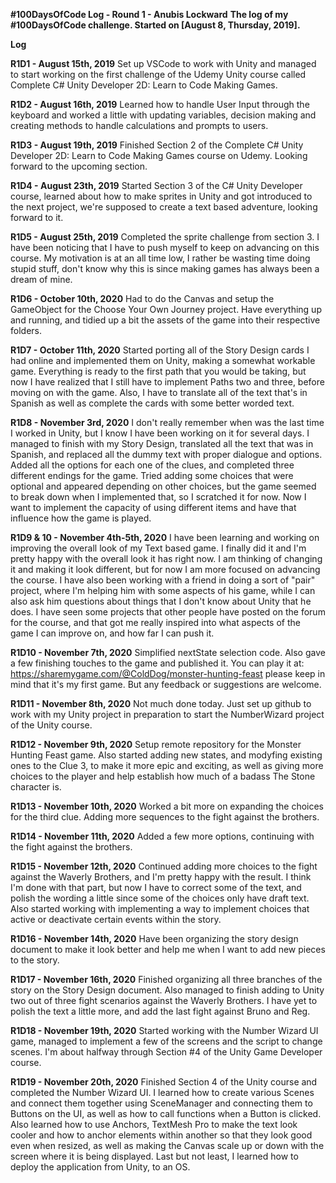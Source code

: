 **#100DaysOfCode Log - Round 1 - Anubis Lockward**
**The log of my #100DaysOfCode challenge. Started on [August 8, Thursday, 2019].**

**Log**

**R1D1 - August 15th, 2019**
Set up VSCode to work with Unity and managed to start working on the first challenge of the Udemy Unity course called Complete C# Unity Developer 2D: Learn to Code Making Games.

**R1D2 - August 16th, 2019**
Learned how to handle User Input through the keyboard and worked a little with updating variables, decision making and creating methods to handle calculations and prompts to users.

**R1D3 - August 19th, 2019**
Finished Section 2 of the Complete C# Unity Developer 2D: Learn to Code Making Games course on Udemy. Looking forward to the upcoming section.

**R1D4 - August 23th, 2019**
Started Section 3 of the C# Unity Developer course, learned about how to make sprites in Unity and got introduced to the next project, we're supposed to create a text based adventure, looking forward to it.

**R1D5 - August 25th, 2019**
Completed the sprite challenge from section 3. I have been noticing that I have to push myself to keep on advancing on this course. My motivation is at an all time low, I rather be wasting time doing stupid stuff, don't know why this is since making games has always been a dream of mine.

**R1D6 - October 10th, 2020**
Had to do the Canvas and setup the GameObject for the Choose Your Own Journey project. Have everything up and running, and tidied up a bit the assets of the game into their respective folders.

**R1D7 - October 11th, 2020**
Started porting all of the Story Design cards I had online and implemented them on Unity, making a somewhat workable game. Everything is ready to the first path that you would be taking, but now I have realized that I still have to implement Paths two and three, before moving on with the game. Also, I have to translate all of the text that's in Spanish as well as complete the cards with some better worded text.

**R1D8 - November 3rd, 2020**
I don't really remember when was the last time I worked in Unity, but I know I have been working on it for several days. I managed to finish with my Story Design, translated all the text that was in Spanish, and replaced all the dummy text with proper dialogue and options. Added all the options for each one of the clues, and completed three different endings for the game. Tried adding some choices that were optional and appeared depending on other choices, but the game seemed to break down when I implemented that, so I scratched it for now. Now I want to implement the capacity of using different items and have that influence how the game is played.

**R1D9 & 10 - November 4th-5th, 2020**
I have been learning and working on improving the overall look of my Text based game. I finally did it and I'm pretty happy with the overall look it has right now. I am thinking of changing it and making it look different, but for now I am more focused on advancing the course. I have also been working with a friend in doing a sort of "pair" project, where I'm helping him with some aspects of his game, while I can also ask him questions about things that I don't know about Unity that he does. I have seen some projects that other people have posted on the forum for the course, and that got me really inspired into what aspects of the game I can improve on, and how far I can push it.

**R1D10 - November 7th, 2020**
Simplified nextState selection code. Also gave a few finishing touches to the game and published it. You can play it at: https://sharemygame.com/@ColdDog/monster-hunting-feast please keep in mind that it's my first game. But any feedback or suggestions are welcome.

**R1D11 - November 8th, 2020**
Not much done today. Just set up github to work with my Unity project in preparation to start the NumberWizard project of the Unity course.

**R1D12 - November 9th, 2020**
Setup remote repository for the Monster Hunting Feast game. Also started adding new states, and modyfing existing ones to the Clue 3, to make it more epic and exciting, as well as giving more choices to the player and help establish how much of a badass The Stone character is.

**R1D13 - November 10th, 2020**
Worked a bit more on expanding the choices for the third clue. Adding more sequences to the fight against the brothers.

**R1D14 - November 11th, 2020**
Added a few more options, continuing with the fight against the brothers.

**R1D15 - November 12th, 2020**
Continued adding more choices to the fight against the Waverly Brothers, and I'm pretty happy with the result. I think I'm done with that part, but now I have to correct some of the text, and polish the wording a little since some of the choices only have draft text. Also started working with implementing a way to implement choices that active or deactivate certain events within the story.

**R1D16 - November 14th, 2020**
Have been organizing the story design document to make it look better and help me when I want to add new pieces to the story.

**R1D17 - November 16th, 2020**
Finished organizing all three branches of the story on the Story Design document. Also managed to finish adding to Unity two out of three fight scenarios against the Waverly Brothers. I have yet to polish the text a little more, and add the last fight against Bruno and Reg.

**R1D18 - November 19th, 2020**
Started working with the Number Wizard UI game, managed to implement a few of the screens and the script to change scenes. I'm about halfway through Section #4 of the Unity Game Developer course.

**R1D19 - November 20th, 2020**
Finished Section 4 of the Unity course and completed the Number Wizard UI. I learned how to create various Scenes and connect them together using SceneManager and connecting them to Buttons on the UI, as well as how to call functions when a Button is clicked. Also learned how to use Anchors, TextMesh Pro to make the text look cooler and how to anchor elements within another so that they look good even when resized, as well as making the Canvas scale up or down with the screen where it is being displayed. Last but not least, I learned how to deploy the application from Unity, to an OS.